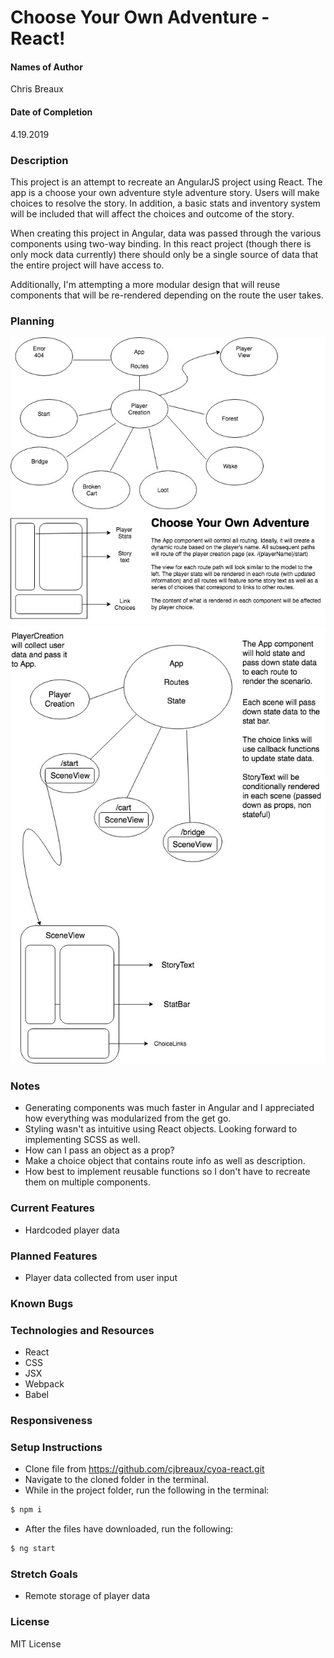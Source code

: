 # Choose Your Own Adventure - React!


#### Names of Author
Chris Breaux

#### Date of Completion

4.19.2019

### Description

This project is an attempt to recreate an AngularJS project using React. The app is a choose your own adventure style adventure story. Users will make choices to resolve the story. In addition, a basic stats and inventory system will be included that will affect the choices and outcome of the story.

When creating this project in Angular, data was passed through the various components using two-way binding. In this react project (though there is only mock data currently) there should only be a single source of data that the entire project will have access to.

Additionally, I'm attempting a more modular design that will reuse components that will be re-rendered depending on the route the user takes.

### Planning

![initial component diagram ](src/assets/img/component-diagram.jpg)
![revised component diagram ](src/assets/img/updatedComponentTree.jpg)

### Notes

* Generating components was much faster in Angular and I appreciated how everything was modularized from the get go.
* Styling wasn't as intuitive using React objects. Looking forward to implementing SCSS as well.
* How can I pass an object as a prop?
* Make a choice object that contains route info as well as description.
* How best to implement reusable functions so I don't have to recreate them on multiple components.

### Current Features

* Hardcoded player data

### Planned Features

* Player data collected from user input

### Known Bugs


### Technologies and Resources

* React
* CSS
* JSX
* Webpack
* Babel



### Responsiveness


### Setup Instructions

* Clone file from https://github.com/cjbreaux/cyoa-react.git
* Navigate to the cloned folder in the terminal.
* While in the project folder, run the following in the terminal:
 ```html
$ npm i
```
* After the files have downloaded, run the following:
```html
$ ng start
```

### Stretch Goals
* Remote storage of player data



### License

MIT License
